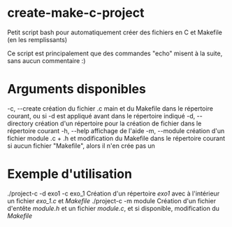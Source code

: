 # create-make-c-project
Petit script bash pour automatiquement créer des fichiers en C et Makefile (en les remplissants)

Ce script est principalement que des commandes "echo" misent à la suite, sans aucun commentaire :)

# Arguments disponibles
  -c, --create        création du fichier .c main et du Makefile dans le répertoire courant, ou si -d est appliqué avant dans le répertoire indiqué
  -d, --directory     création d'un répertoire pour la création de fichier dans le répertoire courant
  -h, --help          affichage de l'aide
  -m, --module        création d'un fichier module .c + .h et modification du Makefile dans le répertoire courant
                      si aucun fichier "Makefile", alors il n'en crée pas un

# Exemple d'utilisation
./project-c -d exo1 -c exo_1    Création d'un répertoire *exo1* avec à l'intérieur un fichier *exo_1.c* et *Makefile*
./project-c -m module           Création d'un fichier d'entête *module.h* et un fichier *module.c*, et si disponible, modification du *Makefile*
